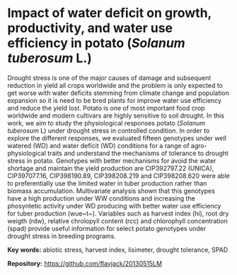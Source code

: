 # Impact of water deficit on growth, productivity, and water use efficiency in potato (*Solanum tuberosum* L.)


Drought stress is one of the major causes of damage and subsequent reduction in yield all crops worldwide and the problem is only expected to get worse with water deficits stemming from climate change and population expansion so it is need to be bred plants for improve water use efficiency and reduce the yield lost. Potato is one of most important food crop worldwide and modern cultivars are highly sensitive to soil drought. In this work, we aim to study the physiological responses potato (*Solanum tuberosum* L) under drought stress in controlled condition. In order to explore the different responses, we evaluated fifteen genotypes under well watered (WD) and water deficit (WD) conditions for a range of agro-physiological traits and understand the mechanisms of tolerance to drought stress in potato. Genotypes with better mechanisms for avoid the water shortage and maintain the yield production are CIP392797.22 (UNICA), CIP397077.16, CIP398190.89, CIP398208.219 and CIP398208.620 were able to preferentially use the limited water in tuber production rather than biomass accumulation. Multivariate analysis shown that this genotypes have a high production under WW conditions and increasing the phosyntetic activity under WD producing with better water use efficiency for tuber production (wue~t~). Variables such as harvest index (hi), root dry weigth (rdw), relative chrolopyll content (rcc) and chlorophyll concentration (spad) provide useful information for select potato genotypes under drought stress in breeding programs.

**Key words:** abiotic stress, harvest index, lisimeter, drought tolerance, SPAD

**Repository:** <https://github.com/flavjack/20130515LM>